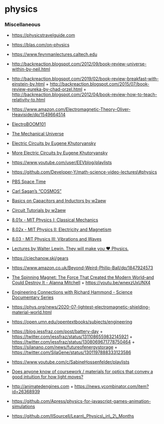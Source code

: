 physics
=======

### Miscellaneous

-   https://physicstravelguide.com

<!-- -->

-   https://blas.com/on-physics

<!-- -->

-   https://www.feynmanlectures.caltech.edu

<!-- -->

-   http://backreaction.blogspot.com/2012/09/book-review-universe-within-by-neil.html

<!-- -->

-   http://backreaction.blogspot.com/2019/02/book-review-breakfast-with-einstein-by.html + http://backreaction.blogspot.com/2015/07/book-review-eureka-by-chad-orzel.html + http://backreaction.blogspot.com/2012/04/book-review-how-to-teach-relativity-to.html

<!-- -->

-   https://www.amazon.com/Electromagnetic-Theory-Oliver-Heaviside/dp/1549664514

<!-- -->

-   [ElectroBOOM101](https://www.youtube.com/playlist?list=PLr_CZLgMkHeWFl1uf5yR2ouhIh00ycHn9)

<!-- -->

-   [The Mechanical Universe](https://www.youtube.com/playlist?list=PL8_xPU5epJddRABXqJ5h5G0dk-XGtA5cZ)

<!-- -->

-   [Electric Circuits by Eugene Khutoryansky](https://www.youtube.com/playlist?list=PLkyBCj4JhHt8DFH9QysGWm4h_DOxT93fb)

<!-- -->

-   [More Electric Circuits by Eugene Khutoryansky](https://www.youtube.com/playlist?list=PLkyBCj4JhHt-4PnnwpbG-ZKV_EjX03DX8)

<!-- -->

-   https://www.youtube.com/user/EEVblog/playlists

<!-- -->

-   https://github.com/Developer-Y/math-science-video-lectures\#physics

<!-- -->

-   [PBS Space Time](https://www.youtube.com/channel/UC7_gcs09iThXybpVgjHZ_7g/playlists)

<!-- -->

-   [Carl Sagan’s “COSMOS”](https://www.youtube.com/playlist?list=PLKSi40WEKtMxykDBP8_vrC6bKXotys8KJ)

<!-- -->

-   [Basics on Capacitors and Inductors by w2aew](https://www.youtube.com/playlist?list=PLB9A78ED3D7EF1AE5)

<!-- -->

-   [Circuit Tutorials by w2aew](https://www.youtube.com/playlist?list=PL4ZSD4omd_Aw-ozOphzFCkhWMtBdyEIrP)

<!-- -->

-   [8.01x - MIT Physics I: Classical Mechanics](https://www.youtube.com/playlist?list=PLyQSN7X0ro203puVhQsmCj9qhlFQ-As8e)

<!-- -->

-   [8.02x - MIT Physics II: Electricity and Magnetism](https://www.youtube.com/playlist?list=PLyQSN7X0ro2314mKyUiOILaOC2hk6Pc3j)

<!-- -->

-   [8.03 - MIT Physics III: Vibrations and Waves](https://www.youtube.com/playlist?list=PLyQSN7X0ro22WeXM2QCKJm2NP_xHpGV89)

<!-- -->

-   [Lectures by Walter Lewin. They will make you ♥ Physics.](https://www.youtube.com/channel/UCiEHVhv0SBMpP75JbzJShqw/playlists)

<!-- -->

-   https://ciechanow.ski/gears

<!-- -->

-   https://www.amazon.co.uk/Beyond-Weird-Philip-Ball/dp/1847924573

<!-- -->

-   [The Spinning Magnet: The Force That Created the Modern World–and Could Destroy It - Alanna Mitchell](https://www.goodreads.com/en/book/show/35754738) + https://youtu.be/wnexzUxUNX4

<!-- -->

-   [Engineering Connections with Richard Hammond - Science Documentary Series](https://www.youtube.com/playlist?list=PLBThhL8p7IfkXJNkrGlhAYlMX5vuOVoat)

<!-- -->

-   https://phys.org/news/2020-07-lightest-electromagnetic-shielding-material-world.html

<!-- -->

-   https://open.umn.edu/opentextbooks/subjects/engineering

<!-- -->

-   https://blog.jessfraz.com/post/battery-day + https://twitter.com/jessfraz/status/1311086559832145921 + https://twitter.com/jessfraz/status/1308069671778750464 + https://silanano.com/news/futureofenergystorage + https://twitter.com/SilaGene/status/1301197888333123586

<!-- -->

-   https://www.youtube.com/c/SabineHossenfelder/playlists

<!-- -->

-   [Does anyone know of coursework / materials for optics that convey a good intuition for how light moves?](https://twitter.com/LauraDeming/status/1353031120326021126)

<!-- -->

-   http://animatedengines.com + https://news.ycombinator.com/item?id=26368939

<!-- -->

-   https://github.com/Apress/physics-for-javascript-games-animation-simulations

<!-- -->

-   https://github.com/llSourcell/Learn\_Physics\_in\_2\_Months

